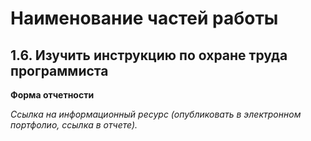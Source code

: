 # Наименование частей работы

## 1.6. Изучить инструкцию по охране труда программиста



**Форма отчетности**


*Ссылка на информационный ресурс  (опубликовать в электронном портфолио, ссылка в отчете).*

